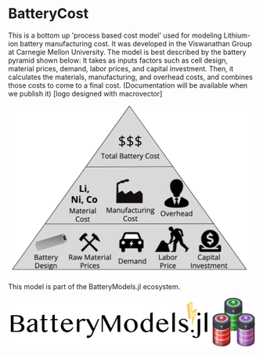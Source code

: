 # BatteryCost
This is a bottom up 'process based cost model' used for modeling Lithium-ion battery manufacturing cost. 
It was developed in the Viswanathan Group at Carnegie Mellon University. The model is best described by the battery pyramid shown below: It takes as inputs factors such as cell design, material prices, demand, labor prices, and capital investment. Then, it calculates the materials, manufacturing, and overhead costs, and combines those costs to come to a final cost. 
(Documentation will be available when we publish it) [logo designed with macrovector]

![](assets/BatteryPyramid.png?raw=true)



This model is part of the BatteryModels.jl ecosystem.

![](assets/batteryModelswb2.png?raw=true)
